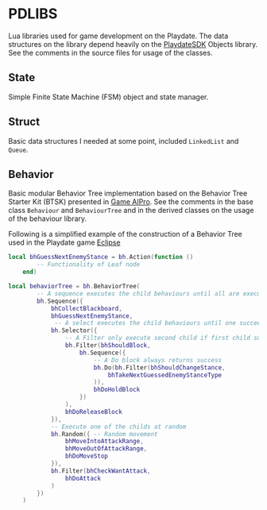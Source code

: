# PDLIBS
Lua libraries used for game development on the Playdate.
The data structures on the library depend heavily on the [PlaydateSDK](https://sdk.play.date/) Objects library.
See the comments in the source files for usage of the classes.

## State
Simple Finite State Machine (FSM) object and state manager.

## Struct
Basic data structures I needed at some point, included `LinkedList` and `Queue`.

## Behavior
Basic modular Behavior Tree implementation based on the Behavior Tree Starter Kit (BTSK) presented in 
[Game AIPro](https://www.gameaipro.com/).
See the comments in the base class `Behaviour` and `BehaviourTree` and in the derived classes on the usage of the behaviour library.

Following is a simplified example of the construction of a Behavior Tree used in the Playdate game [Eclipse](https://berate.itch.io/eclipse)
```lua
local bhGuessNextEnemyStance = bh.Action(function ()
        -- Functionality of Leaf node
    end)

local behaviorTree = bh.BehaviorTree(
        -- A sequence executes the child behaviours until all are executed or one fails (AND)
        bh.Sequence({ 
            bhCollectBlackboard,
            bhGuessNextEnemyStance,
             -- A select executes the child behaviours until one succeeds or all fail (OR)
            bh.Selector({ 
                -- A Filter only execute second child if first child succeeds
                bh.Filter(bhShouldBlock, 
                    bh.Sequence({
                        -- A Do block always returns success
                        bh.Do(bh.Filter(bhShouldChangeStance,
                            bhTakeNextGuessedEnemyStanceType
                        )),
                        bhDoHoldBlock
                    })
                ),
                bhDoReleaseBlock
            }),
            -- Execute one of the childs at random
            bh.Random({ -- Random movement
                bhMoveIntoAttackRange,
                bhMoveOutOfAttackRange,
                bhDoMoveStop
            }),
            bh.Filter(bhCheckWantAttack,
                bhDoAttack
            )
        })
    )
```
